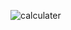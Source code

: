 ![calculater](https://user-images.githubusercontent.com/94775043/226319266-e53e5828-8e27-4a93-9928-7dca6773183d.JPG)
